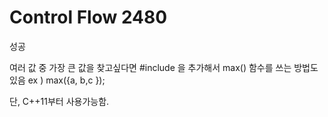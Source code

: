 # Control Flow 2480
성공

여러 값 중 가장 큰 값을 찾고싶다면 
#include <algorithm> 을 추가해서 max() 함수를 쓰는 방법도 있음
ex ) max({a, b,c });

단, C++11부터 사용가능함. 